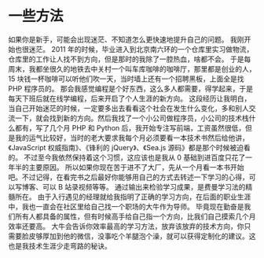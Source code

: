 # 一些方法

如果你是新手，可能会出现迷茫、不知道怎么更快速地提升自己的问题。
我刚开始也很迷茫。
2011 年的时候，毕业进入到北京南六环的一个仓库里实习做物流，仓库里的工作让人找不到方向，但是那时的我除了一腔热血，啥都不会。
于是每周末，我都坐很久的地铁去中关村一个叫车库咖啡的咖啡厅，那里都是创业的人，15 块钱一杯咖啡可以听他们吹一天，当时墙上还有一个招聘黑板，上面全是找 PHP 程序员的。
那会我感觉编程是个好东西，这么多人都需要，得学起来，于是每天下班后就在线学编程，后来开启了个人生涯的新方向。
这段经历让我明白，当自己开始迷茫的时候，一定要多出去看看这个社会在发生什么变化，多和别人交流一下，就会找到新的方向。然后我找了一个小公司做程序员，小公司的技术栈什么都有，写了几个月 PHP 和 Python 后，我开始专注写前端，工资虽然很低，但是我的运气比较好，当时的老大要求我每个月必须要看一本技术书然后给他讲，《JavaScript 权威指南》、《锋利的 jQuery》、《Sea.js 源码》都是那个时候被迫看的。
不过至今我依然保持着这个习惯，这应该也是我从 0 基础到进百度只花了一年半的主要原因。
所以如果你现在苦于进不了大厂，先从一个月看一本书开始吧。不过记得，在看完书之后最好你能够用自己的方式去转述一下学习的心得，可以写博客、可以 B 站录视频等等。
通过输出来检验学习成果，是费曼学习法的精髓所在。
由于入行遇见的经理就给我指明了正确的学习方向，在后面的职业生涯中，我也一直会在社区里给自己找一个职场的大牛作为导师。
毕竟现在勤奋是我们所有人都具备的属性，但有时候高手给自己指一个方向，比我们自己摸索几个月效率还要高。
大牛会告诉你效率最高的学习方法，放弃该放弃的技术方向，你只需要脸皮够厚加到他的微信，没事吃个羊腿泡个澡，就可以获得定制化的建议。这也是我技术生涯少走弯路的秘诀。
